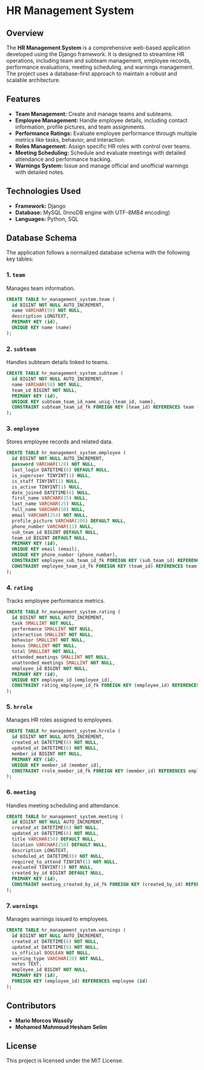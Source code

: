 # HR Management System

## Overview
The **HR Management System** is a comprehensive web-based application developed using the Django framework. It is designed to streamline HR operations, including team and subteam management, employee records, performance evaluations, meeting scheduling, and warnings management. The project uses a database-first approach to maintain a robust and scalable architecture.

## Features
- **Team Management:** Create and manage teams and subteams.
- **Employee Management:** Handle employee details, including contact information, profile pictures, and team assignments.
- **Performance Ratings:** Evaluate employee performance through multiple metrics like tasks, behavior, and interaction.
- **Roles Management:** Assign specific HR roles with control over teams.
- **Meeting Scheduling:** Schedule and evaluate meetings with detailed attendance and performance tracking.
- **Warnings System:** Issue and manage official and unofficial warnings with detailed notes.

## Technologies Used
- **Framework:** Django
- **Database:** MySQL (InnoDB engine with UTF-8MB4 encoding)
- **Languages:** Python, SQL

## Database Schema
The application follows a normalized database schema with the following key tables:

### 1. `team`
Manages team information.
```sql
CREATE TABLE hr_management_system.team (
  id BIGINT NOT NULL AUTO_INCREMENT,
  name VARCHAR(50) NOT NULL,
  description LONGTEXT,
  PRIMARY KEY (id),
  UNIQUE KEY name (name)
);
```

### 2. `subteam`
Handles subteam details linked to teams.
```sql
CREATE TABLE hr_management_system.subteam (
  id BIGINT NOT NULL AUTO_INCREMENT,
  name VARCHAR(50) NOT NULL,
  team_id BIGINT NOT NULL,
  PRIMARY KEY (id),
  UNIQUE KEY subteam_team_id_name_uniq (team_id, name),
  CONSTRAINT subteam_team_id_fk FOREIGN KEY (team_id) REFERENCES team (id)
);
```

### 3. `employee`
Stores employee records and related data.
```sql
CREATE TABLE hr_management_system.employee (
  id BIGINT NOT NULL AUTO_INCREMENT,
  password VARCHAR(128) NOT NULL,
  last_login DATETIME(6) DEFAULT NULL,
  is_superuser TINYINT(1) NULL,
  is_staff TINYINT(1) NULL,
  is_active TINYINT(1) NULL,
  date_joined DATETIME(6) NULL,
  first_name VARCHAR(25) NULL,
  last_name VARCHAR(25) NULL,
  full_name VARCHAR(50) NULL,
  email VARCHAR(254) NOT NULL,
  profile_picture VARCHAR(100) DEFAULT NULL,
  phone_number VARCHAR(11) NULL,
  sub_team_id BIGINT DEFAULT NULL,
  team_id BIGINT DEFAULT NULL,
  PRIMARY KEY (id),
  UNIQUE KEY email (email),
  UNIQUE KEY phone_number (phone_number),
  CONSTRAINT employee_sub_team_id_fk FOREIGN KEY (sub_team_id) REFERENCES subteam (id),
  CONSTRAINT employee_team_id_fk FOREIGN KEY (team_id) REFERENCES team (id)
);
```

### 4. `rating`
Tracks employee performance metrics.
```sql
CREATE TABLE hr_management_system.rating (
  id BIGINT NOT NULL AUTO_INCREMENT,
  task SMALLINT NOT NULL,
  performance SMALLINT NOT NULL,
  interaction SMALLINT NOT NULL,
  behavior SMALLINT NOT NULL,
  bonus SMALLINT NOT NULL,
  total SMALLINT NOT NULL,
  attended_meetings SMALLINT NOT NULL,
  unattended_meetings SMALLINT NOT NULL,
  employee_id BIGINT NOT NULL,
  PRIMARY KEY (id),
  UNIQUE KEY employee_id (employee_id),
  CONSTRAINT rating_employee_id_fk FOREIGN KEY (employee_id) REFERENCES employee (id)
);
```

### 5. `hrrole`
Manages HR roles assigned to employees.
```sql
CREATE TABLE hr_management_system.hrrole (
  id BIGINT NOT NULL AUTO_INCREMENT,
  created_at DATETIME(6) NOT NULL,
  updated_at DATETIME(6) NOT NULL,
  member_id BIGINT NOT NULL,
  PRIMARY KEY (id),
  UNIQUE KEY member_id (member_id),
  CONSTRAINT rrole_member_id_fk FOREIGN KEY (member_id) REFERENCES employee (id)
);
```

### 6. `meeting`
Handles meeting scheduling and attendance.
```sql
CREATE TABLE hr_management_system.meeting (
  id BIGINT NOT NULL AUTO_INCREMENT,
  created_at DATETIME(6) NOT NULL,
  updated_at DATETIME(6) NOT NULL,
  title VARCHAR(50) DEFAULT NULL,
  location VARCHAR(250) DEFAULT NULL,
  description LONGTEXT,
  scheduled_at DATETIME(6) NOT NULL,
  required_to_attend TINYINT(1) NOT NULL,
  evaluated TINYINT(1) NOT NULL,
  created_by_id BIGINT DEFAULT NULL,
  PRIMARY KEY (id),
  CONSTRAINT meeting_created_by_id_fk FOREIGN KEY (created_by_id) REFERENCES employee (id)
);
```

### 7. `warnings`
Manages warnings issued to employees.
```sql
CREATE TABLE hr_management_system.warnings (
  id BIGINT NOT NULL AUTO_INCREMENT,
  created_at DATETIME(6) NOT NULL,
  updated_at DATETIME(6) NOT NULL,
  is_official BOOLEAN NOT NULL,
  warning_type VARCHAR(20) NOT NULL,
  notes TEXT,
  employee_id BIGINT NOT NULL,
  PRIMARY KEY (id),
  FOREIGN KEY (employee_id) REFERENCES employee (id)
);
```

## Contributors
- **Mario Morcos Wassily**
- **Mohamed Mahmoud Hesham Selim**


## License
This project is licensed under the MIT License.

